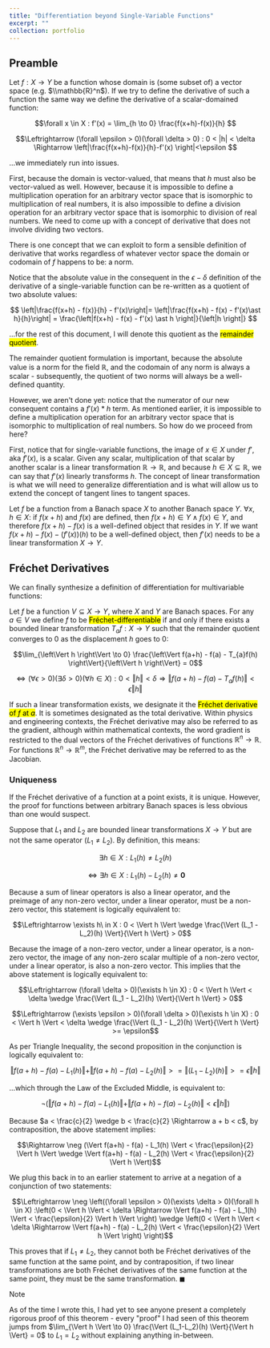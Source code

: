 ```yaml
---
title: "Differentiation beyond Single-Variable Functions"
excerpt: ""
collection: portfolio
---
```


## Preamble

Let $f : X \rightarrow Y$ be a function whose domain is (some subset of) a vector space (e.g. $\\mathbb{R}^n$). If we try to define the derivative of such a function the same way we define the derivative of a scalar-domained function:

$$\forall x \in X : f'(x) = \lim_{h \to 0} \frac{f(x+h)-f(x)}{h} $$

$$\Leftrightarrow (\forall \epsilon > 0)(\forall \delta > 0) : 0 < |h| < \delta \Rightarrow \left|\frac{f(x+h)-f(x)}{h}-f'(x) \right|<\epsilon $$

...we immediately run into issues.

First, because the domain is vector-valued, that means that $h$ must also be vector-valued as well. However, because it is impossible to define a multiplication operation for an arbitrary vector space that is isomorphic to multiplication of real numbers, it is also impossible to define a division operation for an arbitrary vector space that is isomorphic to division of real numbers. We need to come up with a concept of derivative that does not involve dividing two vectors.

There is one concept that we can exploit to form a sensible definition of derivative that works regardless of whatever vector space the domain or codomain of $f$ happens to be: a norm.

Notice that the absolute value in the consequent in the $ϵ-δ$ definition of the derivative of a single-variable function can be re-written as a quotient of two absolute values:

$$ \left|\frac{f(x+h) - f(x)}{h} - f'(x)\right|= \left|\frac{f(x+h) - f(x) - f'(x)\ast h}{h}\right| = \frac{\left|f(x+h) - f(x) - f'(x) \ast h \right|}{\left|h \right|} $$

...for the rest of this document, I will denote this quotient as the <mark>remainder quotient</mark>.

The remainder quotient formulation is important, because the absolute value is a norm for the field $\mathbb{R}$, and the codomain of any norm is always a scalar - subsequently, the quotient of two norms will always be a well-defined quantity.

However, we aren't done yet: notice that the numerator of our new consequent contains a $f'(x) * h$ term. As mentioned earlier, it is impossible to define a multiplication operation for an arbitrary vector space that is isomorphic to multiplication of real numbers. So how do we proceed from here?

First, notice that for single-variable functions, the image of $x \in X$ under $f'$, aka $f'(x)$, is a scalar. Given any scalar, multiplication of that scalar by another scalar is a linear transformation $\mathbb{R} \rightarrow \mathbb{R}$, and because $h \in X \subseteq \mathbb{R}$, we can say that $f'(x)$ linearly transforms $h$. The concept of linear transformation is what we will need to generalize differentiation and is what will allow us to extend the concept of tangent lines to tangent spaces.

Let $f$ be a function from a Banach space $X$ to another Banach space $Y$. $\forall x,h \in X :$ if $f(x+h)$ and $f(x)$ are defined, then $f(x+h) \in Y \wedge f(x) \in Y$, and therefore $f(x+h)-f(x)$ is a well-defined object that resides in $Y$. If we want $f(x+h) - f(x) - \left(f'(x) \right)(h)$ to be a well-defined object, then $f'(x)$ needs to be a linear transformation $X \rightarrow Y$.


## Fréchet Derivatives

We can finally synthesize a definition of differentiation for multivariable functions:

Let $f$ be a function $V \subseteq X \rightarrow Y$, where $X$ and $Y$ are Banach spaces. For any $a \in V$ we define $f$ to be <mark>Fréchet-differentiable</mark> if and only if there exists a bounded linear transformation $T_{a}f : X \rightarrow Y$ such that the remainder quotient converges to $0$ as the displacement $h$ goes to $0$:

$$\lim_{\left\Vert h \right\Vert \to 0} \frac{\left\Vert f(a+h) - f(a) - T_{a}f(h) \right\Vert}{\left\Vert h \right\Vert} = 0$$

$$\Leftrightarrow (\forall \epsilon > 0)(\exists \delta > 0)(\forall h \in X) : 0 < \Vert h \Vert < \delta \Rightarrow \Vert f(a+h) - f(a) - T_af(h) \Vert < \epsilon \Vert h \Vert $$

If such a linear transformation exists, we designate it the <mark>Fréchet derivative of $f$ at $a$</mark>. It is sometimes designated as the total derivative. Within physics and engineering contexts, the Fréchet derivative may also be referred to as the gradient, although within mathematical contexts, the word gradient is restricted to the dual vectors of the Fréchet derivatives of functions $\mathbb{R}^n \rightarrow \mathbb{R}$. For functions $\mathbb{R}^n \rightarrow \mathbb{R}^m$, the Fréchet derivative may be referred to as the Jacobian.

### Uniqueness

If the Fréchet derivative of a function at a point exists, it is unique. However, the proof for functions between arbitrary Banach spaces is less obvious than one would suspect.

Suppose that $L_1$ and $L_2$ are bounded linear transformations $X \rightarrow Y$ but are not the same operator ($L_1 \neq L_2$). By definition, this means:

$$\exists h \in X : L_1(h) \neq L_2(h) $$

$$\Leftrightarrow \exists h \in X : L_1(h) - L_2(h) \neq \mathbf{0}$$

Because a sum of linear operators is also a linear operator, and the preimage of any non-zero vector, under a linear operator, must be a non-zero vector, this statement is logically equivalent to:

$$\Leftrightarrow \exists h\ in X : 0 < \Vert h \Vert \wedge \frac{\Vert (L_1 - L_2)(h) \Vert}{\Vert h \Vert} > 0$$

Because the image of a non-zero vector, under a linear operator, is a non-zero vector, the image of any non-zero scalar multiple of a non-zero vector, under a linear operator, is also a non-zero vector. This implies that the above statement is logically equivalent to:

$$\Leftrightarrow (\forall \delta > 0)(\exists h \in X) : 0 < \Vert h \Vert < \delta \wedge \frac{\Vert (L_1 - L_2)(h) \Vert}{\Vert h \Vert} > 0$$

$$\Leftrightarrow (\exists \epsilon > 0)(\forall \delta > 0)(\exists h \in X) : 0 < \Vert h \Vert < \delta \wedge \frac{\Vert (L_1 - L_2)(h) \Vert}{\Vert h \Vert} >= \epsilon$$

As per Triangle Inequality, the second proposition in the conjunction is logically equivalent to:

$$\Vert f(a+h) - f(a) - L_1(h) \Vert + \Vert f(a+h) - f(a) - L_2(h) \Vert >= \Vert (L_1 - L_2)(h) \Vert >= \epsilon \Vert h \Vert$$

...which through the Law of the Excluded Middle, is equivalent to:

$$\neg (\Vert f(a+h) - f(a) - L_1(h) \Vert + \Vert f(a+h) - f(a) - L_2(h) \Vert < \epsilon \Vert h \Vert)$$

Because $a < \frac{c}{2} \wedge b < \frac{c}{2} \Rightarrow a + b < c$, by contraposition, the above statement implies:

$$\Rightarrow \neg (\Vert f(a+h) - f(a) - L_1(h) \Vert < \frac{\epsilon}{2} \Vert h \Vert \wedge \Vert f(a+h) - f(a) - L_2(h) \Vert < \frac{\epsilon}{2} \Vert h \Vert)$$

We plug this back in to an earlier statement to arrive at a negation of a conjunction of two statements:

$$\Leftrightarrow \neg \left((\forall \epsilon > 0)(\exists \delta > 0)(\forall h \in X) :\left(0 < \Vert h \Vert < \delta \Rightarrow \Vert f(a+h) - f(a) - L_1(h) \Vert < \frac{\epsilon}{2} \Vert h \Vert \right) \wedge \left(0 < \Vert h \Vert < \delta \Rightarrow \Vert f(a+h) - f(a) - L_2(h) \Vert < \frac{\epsilon}{2} \Vert h \Vert \right) \right)$$

This proves that if $L_1 \neq L_2$, they cannot both be Fréchet derivatives of the same function at the same point, and by contraposition, if two linear transformations are both Fréchet derivatives of the same function at the same point, they must be the same transformation. $\blacksquare$

> [!NOTE]
> As of the time I wrote this, I had yet to see anyone present a completely rigorous proof of this theorem - every "proof" I had seen of this theorem jumps from $\lim_{\Vert h \Vert \to 0} \frac{\Vert (L_1-L_2)(h) \Vert}{\Vert h \Vert} = 0$ to $L_1 = L_2$ without explaining anything in-between.
